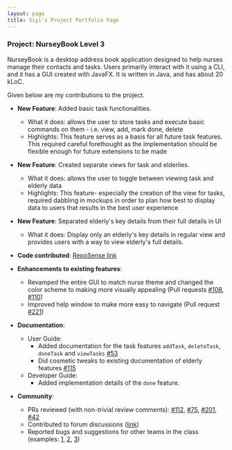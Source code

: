 ```yaml
---
layout: page
title: Siyi's Project Portfolio Page
---
```


### Project: NurseyBook Level 3

NurseyBook is a desktop address book application designed to help nurses manage their contacts and tasks. Users primarily interact with it using a CLI, and it has a GUI created with JavaFX. It is written in Java, and has about 20 kLoC.

Given below are my contributions to the project.

* **New Feature**: Added basic task functionalities.
    * What it does: allows the user to store tasks and execute basic commands on them - i.e. view, add, mark done, delete
    * Highlights: This feature serves as a basis for all future task features. This required careful forethought as the implementation should be flexible enough for future extensions to be made

* **New Feature**: Created separate views for task and elderlies.
  * What it does: allows the user to toggle between viewing task and elderly data
  * Highlights: This feature- especially the creation of the view for tasks, required dabbling in mockups in order to plan how best to display data to users that results in the best user experience
* **New Feature**: Separated elderly's key details from their full details in UI
  * What it does: Display only an elderly's key details in regular view and provides users with a way to view elderly's full details.
  
* **Code contributed**: [RepoSense link]()

* **Enhancements to existing features**:
    * Revamped the entire GUI to match nurse theme and changed the color scheme to making more visually appealing (Pull requests [\#108](https://github.com/AY2122S1-CS2103T-F13-2/tp/pull/108), [\#110](https://github.com/AY2122S1-CS2103T-F13-2/tp/pull/110))
    * Improved help window to make more easy to navigate (Pull request [\#221](https://github.com/AY2122S1-CS2103T-F13-2/tp/pull/221))

* **Documentation**:
    * User Guide:
        * Added documentation for the task features `addTask`, `deleteTask`, `doneTask` and `viewTasks` [\#53](https://github.com/AY2122S1-CS2103T-F13-2/tp/pull/53)
        * Did cosmetic tweaks to existing documentation of elderly features [\#115](https://github.com/AY2122S1-CS2103T-F13-2/tp/pull/115)
    * Developer Guide:
        * Added implementation details of the `done` feature.

* **Community**:
    * PRs reviewed (with non-trivial review comments): [\#112](https://github.com/AY2122S1-CS2103T-F13-2/tp/pull/112), [\#75](https://github.com/AY2122S1-CS2103T-F13-2/tp/pull/75), [\#201](https://github.com/AY2122S1-CS2103T-F13-2/tp/pull/201), [\#42]()
    * Contributed to forum discussions ([link](https://github.com/nus-cs2103-AY2122S1/forum/issues/231#issuecomment-927557868))
    * Reported bugs and suggestions for other teams in the class (examples: [1](), [2](), [3]())
